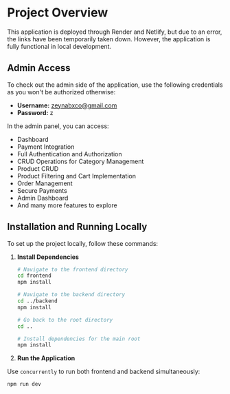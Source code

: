 # Project Overview

This application is deployed through Render and Netlify, but due to an error, the links have been temporarily taken down. However, the application is fully functional in local development.

## Admin Access

To check out the admin side of the application, use the following credentials as you won't be authorized otherwise:

- **Username:** zeynabxco@gmail.com
- **Password:** z

In the admin panel, you can access:
- Dashboard
- Payment Integration
- Full Authentication and Authorization
- CRUD Operations for Category Management
- Product CRUD
- Product Filtering and Cart Implementation
- Order Management 
- Secure Payments
- Admin Dashboard
- And many more features to explore

## Installation and Running Locally

To set up the project locally, follow these commands:

1. **Install Dependencies**

   ```bash
   # Navigate to the frontend directory
   cd frontend
   npm install

   # Navigate to the backend directory
   cd ../backend
   npm install

   # Go back to the root directory
   cd ..

   # Install dependencies for the main root
   npm install
2. **Run the Application**

Use `concurrently` to run both frontend and backend simultaneously:

```bash
npm run dev
